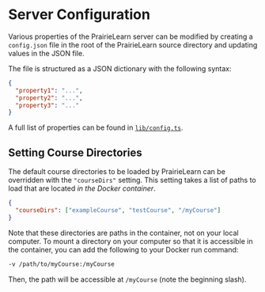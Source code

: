 # Server Configuration

Various properties of the PrairieLearn server can be modified by creating a `config.json` file in the root of the PrairieLearn source directory and updating values in the JSON file.

The file is structured as a JSON dictionary with the following syntax:

```json
{
  "property1": "...",
  "property2": "...",
  "property3": "..."
}
```

A full list of properties can be found in [`lib/config.ts`](https://github.com/PrairieLearn/PrairieLearn/blob/master/apps/prairielearn/src/lib/config.ts).

## Setting Course Directories

The default course directories to be loaded by PrairieLearn can be overridden with the `"courseDirs"` setting. This setting takes a list of paths to load that are located _in the Docker container_.

```json
{
  "courseDirs": ["exampleCourse", "testCourse", "/myCourse"]
}
```

Note that these directories are paths in the container, not on your local computer. To mount a directory on your computer so that it is accessible in the container, you can add the following to your Docker run command:

```sh
-v /path/to/myCourse:/myCourse
```

Then, the path will be accessible at `/myCourse` (note the beginning slash).
